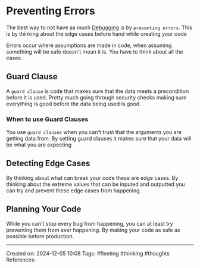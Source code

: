# Preventing Errors 

The best way to not have as much [Debugging](https://github.com/BxsedSosa/launch-school-js/blob/main/js101/lesson-2/Debugging.md) is by `preventing errors`. This is by thinking about the edge cases before hand while creating your code

Errors occur where assumptions are made in code, when assuming something will be safe doesn't mean it is. You have to think about all the cases.

## Guard Clause

A `guard clause` is code that makes sure that the data meets a precondition before it is used. Pretty much going through security checks making sure everything is good before the data being used is good.

### When to use Guard Clauses

You use `guard clauses` when you can't trust that the arguments you are getting data from. By setting guard clauses it makes sure that your data will be what you are expecting

## Detecting Edge Cases

By thinking about what can break your code these are edge cases. By thinking about the extreme values that can be inputed and outputted you can try and prevent these edge cases from happening.

## Planning Your Code

While you can't stop every bug from happening, you can at least try preventing them from ever happening. By making your code as safe as possible before production.

---
Created on: 2024-12-05 10:08
Tags: #fleeting #thinking #thoughts
References:
